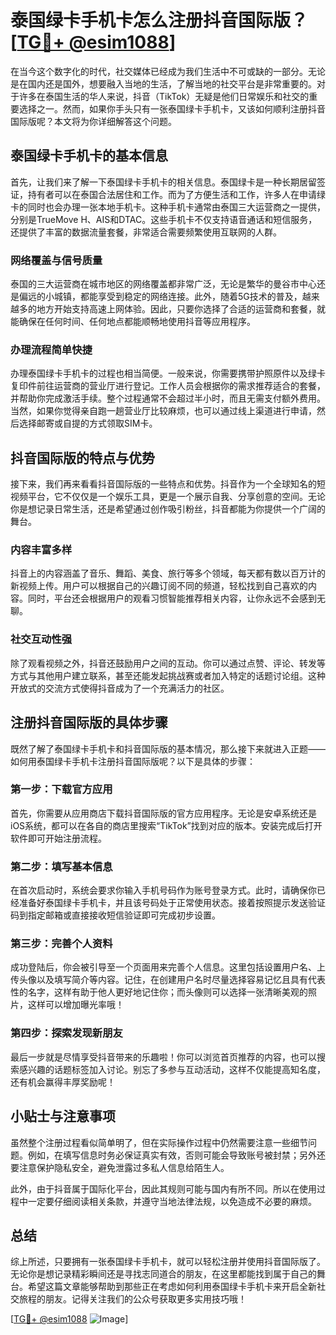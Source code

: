 # 泰国绿卡手机卡怎么注册抖音国际版？[[TG💪+ @esim1088](https://t.me/s/esim1088)]

在当今这个数字化的时代，社交媒体已经成为我们生活中不可或缺的一部分。无论是在国内还是国外，想要融入当地的生活，了解当地的社交平台是非常重要的。对于许多在泰国生活的华人来说，抖音（TikTok）无疑是他们日常娱乐和社交的重要选择之一。然而，如果你手头只有一张泰国绿卡手机卡，又该如何顺利注册抖音国际版呢？本文将为你详细解答这个问题。

## 泰国绿卡手机卡的基本信息

首先，让我们来了解一下泰国绿卡手机卡的相关信息。泰国绿卡是一种长期居留签证，持有者可以在泰国合法居住和工作。而为了方便生活和工作，许多人在申请绿卡的同时也会办理一张本地手机卡。这种手机卡通常由泰国三大运营商之一提供，分别是TrueMove H、AIS和DTAC。这些手机卡不仅支持语音通话和短信服务，还提供了丰富的数据流量套餐，非常适合需要频繁使用互联网的人群。

### 网络覆盖与信号质量

泰国的三大运营商在城市地区的网络覆盖都非常广泛，无论是繁华的曼谷市中心还是偏远的小城镇，都能享受到稳定的网络连接。此外，随着5G技术的普及，越来越多的地方开始支持高速上网体验。因此，只要你选择了合适的运营商和套餐，就能确保在任何时间、任何地点都能顺畅地使用抖音等应用程序。

### 办理流程简单快捷

办理泰国绿卡手机卡的过程也相当简便。一般来说，你需要携带护照原件以及绿卡复印件前往运营商的营业厅进行登记。工作人员会根据你的需求推荐适合的套餐，并帮助你完成激活手续。整个过程通常不会超过半小时，而且无需支付额外费用。当然，如果你觉得亲自跑一趟营业厅比较麻烦，也可以通过线上渠道进行申请，然后选择邮寄或自提的方式领取SIM卡。

## 抖音国际版的特点与优势

接下来，我们再来看看抖音国际版的一些特点和优势。抖音作为一个全球知名的短视频平台，它不仅仅是一个娱乐工具，更是一个展示自我、分享创意的空间。无论你是想记录日常生活，还是希望通过创作吸引粉丝，抖音都能为你提供一个广阔的舞台。

### 内容丰富多样

抖音上的内容涵盖了音乐、舞蹈、美食、旅行等多个领域，每天都有数以百万计的新视频上传。用户可以根据自己的兴趣订阅不同的频道，轻松找到自己喜欢的内容。同时，平台还会根据用户的观看习惯智能推荐相关内容，让你永远不会感到无聊。

### 社交互动性强

除了观看视频之外，抖音还鼓励用户之间的互动。你可以通过点赞、评论、转发等方式与其他用户建立联系，甚至还能发起挑战赛或者加入特定的话题讨论组。这种开放式的交流方式使得抖音成为了一个充满活力的社区。

## 注册抖音国际版的具体步骤

既然了解了泰国绿卡手机卡和抖音国际版的基本情况，那么接下来就进入正题——如何用泰国绿卡手机卡注册抖音国际版呢？以下是具体的步骤：

### 第一步：下载官方应用

首先，你需要从应用商店下载抖音国际版的官方应用程序。无论是安卓系统还是iOS系统，都可以在各自的商店里搜索“TikTok”找到对应的版本。安装完成后打开软件即可开始注册流程。

### 第二步：填写基本信息

在首次启动时，系统会要求你输入手机号码作为账号登录方式。此时，请确保你已经准备好泰国绿卡手机卡，并且该号码处于正常使用状态。接着按照提示发送验证码到指定邮箱或直接接收短信验证即可完成初步设置。

### 第三步：完善个人资料

成功登陆后，你会被引导至一个页面用来完善个人信息。这里包括设置用户名、上传头像以及填写简介等内容。记住，在创建用户名时尽量选择容易记忆且具有代表性的名字，这样有助于他人更好地记住你；而头像则可以选择一张清晰美观的照片，这样可以增加曝光率哦！

### 第四步：探索发现新朋友

最后一步就是尽情享受抖音带来的乐趣啦！你可以浏览首页推荐的内容，也可以搜索感兴趣的话题标签加入讨论。别忘了多参与互动活动，这样不仅能提高知名度，还有机会赢得丰厚奖励呢！

## 小贴士与注意事项

虽然整个注册过程看似简单明了，但在实际操作过程中仍然需要注意一些细节问题。例如，在填写信息时务必保证真实有效，否则可能会导致账号被封禁；另外还要注意保护隐私安全，避免泄露过多私人信息给陌生人。

此外，由于抖音属于国际化平台，因此其规则可能与国内有所不同。所以在使用过程中一定要仔细阅读相关条款，并遵守当地法律法规，以免造成不必要的麻烦。

## 总结

综上所述，只要拥有一张泰国绿卡手机卡，就可以轻松注册并使用抖音国际版了。无论你是想记录精彩瞬间还是寻找志同道合的朋友，在这里都能找到属于自己的舞台。希望这篇文章能够帮助到那些正在考虑如何利用泰国绿卡手机卡来开启全新社交旅程的朋友。记得关注我们的公众号获取更多实用技巧哦！

[[TG💪+ @esim1088](https://t.me/s/esim1088) ![Image](https://i.postimg.cc/4NQfJmqS/Snipaste-2025-05-13-00-14-12.png)]